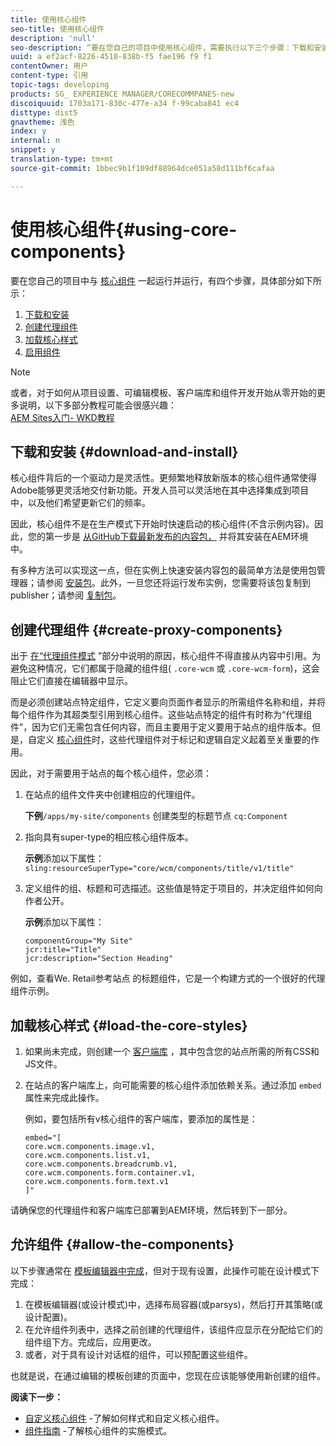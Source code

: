 ```yaml
---
title: 使用核心组件
seo-title: 使用核心组件
description: 'null'
seo-description: “要在您自己的项目中使用核心组件，需要执行以下三个步骤：下载和安装、创建代理组件、加载核心样式以及允许模板上的组件”。
uuid: a ef2acf-8226-4510-838b-f5 fae196 f9 f1
contentOwner: 用户
content-type: 引用
topic-tags: developing
products: SG_ EXPERIENCE MANAGER/CORECOMMPANES-new
discoiquuid: 1703a171-830c-477e-a34 f-99caba841 ec4
disttype: dist5
gnavtheme: 浅色
index: y
internal: n
snippet: y
translation-type: tm+mt
source-git-commit: 1bbec9b1f109df88964dce051a58d111bf6cafaa

---
```



# 使用核心组件{#using-core-components}

要在您自己的项目中与 [核心组件](developing.md) 一起运行并运行，有四个步骤，具体部分如下所示：

1. [下载和安装](#download-and-install)
1. [创建代理组件](#create-proxy-components)
1. [加载核心样式](#load-the-core-styles)
1. [启用组件](#allow-the-components)

>[!NOTE]
>
>或者，对于如何从项目设置、可编辑模板、客户端库和组件开发开始从零开始的更多说明，以下多部分教程可能会很感兴趣：\
>[AEM Sites入门- WKD教程](wknd-tutorial.md)

## 下载和安装 {#download-and-install}

核心组件背后的一个驱动力是灵活性。更频繁地释放新版本的核心组件通常使得Adobe能够更灵活地交付新功能。开发人员可以灵活地在其中选择集成到项目中，以及他们希望更新它们的频率。

因此，核心组件不是在生产模式下开始时快速启动的核心组件(不含示例内容)。因此，您的第一步是 [从GitHub下载最新发布的内容包，](https://github.com/adobe/aem-core-wcm-components/releases/latest) 并将其安装在AEM环境中。

有多种方法可以实现这一点，但在实例上快速安装内容包的最简单方法是使用包管理器；请参阅 [安装包](https://helpx.adobe.com/experience-manager/6-5/sites/administering/using/package-manager.html)。此外，一旦您还将运行发布实例，您需要将该包复制到publisher；请参阅 [复制包](https://helpx.adobe.com/experience-manager/6-5/sites/administering/using/package-manager.html)。

<!-- 

Comment Type: annotation
Last Modified By: ims-author-CE1E2CE451D1F0680A490D45@AdobeID
Last Modified Date: 2017-04-17T16:42:59.142-0400

Should we be promoting embedding the core-component package as an artifact in a customer application, reasoning as follows: 1) a customer application is required to leverage core components (at a minimum, proxy components must be defined) 2) a customer application must be updated to leverage new versions of core components (since it requires adjusting the sling:resourceSuperType to point at the new version of the component) It seems the only time theres an advantage to installing a release directly is if a bug-fix (non version-changing) release of core-components is cut, and it doesnt coincide with an application deployment. WDYT? For example, recommend doing this for ACS Commons which has a similar use-case (https://adobe-consulting-services.github.io/acs-aem-commons/pages/maven.html) We can of course keep the instructions for manually deploying, since some will want to do this, or the bug-fix use-case will appear.

 -->

## 创建代理组件 {#create-proxy-components}

出于 [在“代理组件模式](guidelines.md#proxy-component-pattern) ”部分中说明的原因，核心组件不得直接从内容中引用。为避免这种情况，它们都属于隐藏的组件组( `.core-wcm` 或 `.core-wcm-form`)，这会阻止它们直接在编辑器中显示。

而是必须创建站点特定组件，它定义要向页面作者显示的所需组件名称和组，并将每个组件作为其超类型引用到核心组件。这些站点特定的组件有时称为“代理组件”，因为它们无需包含任何内容，而且主要用于定义要用于站点的组件版本。但是，自定义 [核心组件](customizing.md)时，这些代理组件对于标记和逻辑自定义起着至关重要的作用。

因此，对于需要用于站点的每个核心组件，您必须：

1. 在站点的组件文件夹中创建相应的代理组件。

   **下例**`/apps/my-site/components` 创建类型的标题节点 `cq:Component`

1. 指向具有super-type的相应核心组件版本。

   **示例**添加以下属性：\
   `sling:resourceSuperType="core/wcm/components/title/v1/title"`

1. 定义组件的组、标题和可选描述。这些值是特定于项目的，并决定组件如何向作者公开。

   **示例**添加以下属性：

   ```shell
   componentGroup="My Site"
   jcr:title="Title"  
   jcr:description="Section Heading"
   ```

例如，查看We. Retail参考站点 [](https://github.com/Adobe-Marketing-Cloud/aem-sample-we-retail/blob/master/ui.apps/src/main/content/jcr_root/apps/weretail/components/content/title/.content.xml)的标题组件，它是一个构建方式的一个很好的代理组件示例。

## 加载核心样式 {#load-the-core-styles}

<!-- 

Comment Type: annotation
Last Modified By: ims-author-CE1E2CE451D1F0680A490D45@AdobeID
Last Modified Date: 2017-04-17T16:57:16.414-0400

Styles is odd in that most Core Components do not have CSS; very few even have structural CSS (breadcrumbs, list) It may be more apt to title this section: Load the Core JavaScript and CSS or Load the Core Client Libraries ?

 -->

<!-- 

Comment Type: annotation
Last Modified By: ims-author-CE1E2CE451D1F0680A490D45@AdobeID
Last Modified Date: 2017-04-17T17:41:37.115-0400

This section seems to cover the "sites" clientlibs for core components; Do we need a section for ensuring the editor clientlibs are loaded in the Page Editor? Pending: https://github.com/Adobe-Marketing-Cloud/aem-core-wcm-components/issues/15

 -->

<!-- 

Comment Type: annotation
Last Modified By: cotescu
Last Modified Date: 2018-03-09T10:45:52.812-0500

Load the Core Client Libraries sounds way better

 -->

1. 如果尚未完成，则创建一个 [客户端库](https://helpx.adobe.com/experience-manager/6-5/sites/developing/using/clientlibs.html) ，其中包含您的站点所需的所有CSS和JS文件。
1. 在站点的客户端库上，向可能需要的核心组件添加依赖关系。通过添加 `embed` 属性来完成此操作。

   例如，要包括所有v核心组件的客户端库，要添加的属性是：

   ```shell
   embed="[  
   core.wcm.components.image.v1,  
   core.wcm.components.list.v1,  
   core.wcm.components.breadcrumb.v1,  
   core.wcm.components.form.container.v1,  
   core.wcm.components.form.text.v1  
   ]"
   ```

请确保您的代理组件和客户端库已部署到AEM环境，然后转到下一部分。

## 允许组件 {#allow-the-components}

以下步骤通常在 [模板编辑器中完成](https://helpx.adobe.com/experience-manager/6-5/sites/authoring/using/templates.html)，但对于现有设置，此操作可能在设计模式下完成：

1. 在模板编辑器(或设计模式)中，选择布局容器(或parsys)，然后打开其策略(或设计配置)。
1. 在允许组件列表中，选择之前创建的代理组件，该组件应显示在分配给它们的组件组下方。完成后，应用更改。
1. 或者，对于具有设计对话框的组件，可以预配置这些组件。

也就是说，在通过编辑的模板创建的页面中，您现在应该能够使用新创建的组件。

**阅读下一步：**

* [自定义核心组件](customizing.md) -了解如何样式和自定义核心组件。
* [组件指南](guidelines.md) -了解核心组件的实施模式。
